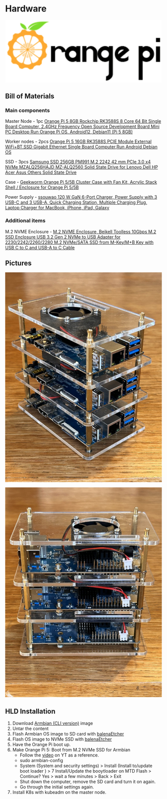 # Hardware

![orangepi](https://raw.githubusercontent.com/germanium-git/orange-k8s/main/pictures/orangepi.png)

## Bill of Materials

### Main components

Master Node - 1pc [Orange Pi 5 8GB Rockchip RK3588S 8 Core 64 Bit Single Board Computer, 2.4GHz Frequency Open Source Development Board Mini PC Desktop Run Orange Pi OS, Android12, Debian11 (Pi 5 8GB)](https://www.amazon.de/gp/product/B0BVJPM1SP/ref=ppx_yo_dt_b_asin_title_o03_s00?ie=UTF8&psc=1)

Worker nodes - 2pcs [Orange Pi 5 16GB RK3588S,PCIE Module External WiFi+BT,SSD Gigabit Ethernet Single Board Computer,Run Android Debian OS](https://www.aliexpress.com/item/1005004957723357.html)

SSD - 3pcs [Samsung SSD 256GB PM991 M.2 2242 42 mm PCIe 3.0 x4 NVMe MZALQ256HAJD MZ-ALQ2560 Solid State Drive for Lenovo Dell HP Acer Asus Others Solid State Drive](https://www.amazon.de/gp/product/B08K79T9G5/ref=ppx_yo_dt_b_asin_title_o01_s00?ie=UTF8&psc=1)

Case - [Geekworm Orange Pi 5/5B Cluster Case with Fan Kit, Acrylic Stack Shell / Enclosure for Orange Pi 5/5B](https://www.aliexpress.com/item/1005005578980759.html?spm=a2g0o.order_list.order_list_main.80.5f2e1802RH040c)

Power Supply - [ssouwao 120 W GaN 6-Port Charger, Power Supply with 3 USB-C and 3 USB-A, Quick Charging Station, Multiple Charging Plug, Laptop Charger for MacBook, iPhone, iPad, Galaxy](https://www.amazon.de/gp/product/B0BRR64F64/ref=ppx_yo_dt_b_asin_title_o02_s00?ie=UTF8&psc=1)


### Additional items

M.2 NVME Enclosure - [M.2 NVME Enclosure, Beikell Toolless 10Gbps M.2 SSD Enclosure USB 3.2 Gen 2 NVMe to USB Adapter for 2230/2242/2260/2280 M.2 NVMe/SATA SSD from M-Key/M+B Key with USB C to C and USB-A to C Cable](https://www.amazon.de/gp/product/B0BGS3NZ4C/ref=ppx_yo_dt_b_asin_title_o02_s00?ie=UTF8&psc=1)


## Pictures

![orangepi_cluster1](https://raw.githubusercontent.com/germanium-git/orange-k8s/main/pictures/orangepi_cluster1.jpeg)

![orangepi_cluster2](https://raw.githubusercontent.com/germanium-git/orange-k8s/main/pictures/orangepi_cluster2.jpeg)


## HLD Installation

1. Download [Armbian (CLI version)](https://www.armbian.com/orangepi-5/) image
2. Untar the content
3. Flash Armbian OS image to SD card with [balenaEtcher](https://etcher.balena.io/)
4. Flash OS image to NVMe SSD with [balenaEtcher](https://etcher.balena.io/)
5. Have the Orange Pi boot up.
6. Make Orange Pi 5: Boot from M.2 NVMe SSD for Armbian
    - Follow the [video](https://www.youtube.com/watch?v=dncGA3qg_8w&ab_channel=Ace1000ks1975) on YT as a reference.
    - sudo armbian-config
    - System (System and security settings) > Install (Install to/update boot loader ) > 7 Install/Update the booytloader on MTD Flash > Continue? Yes > wait a few minutes > Back > Exit
    - Shut down the computer, remove the SD card and turn it on again.
    - Go through the initial settings again.
7. Install K8s with kubeadm on the master node.